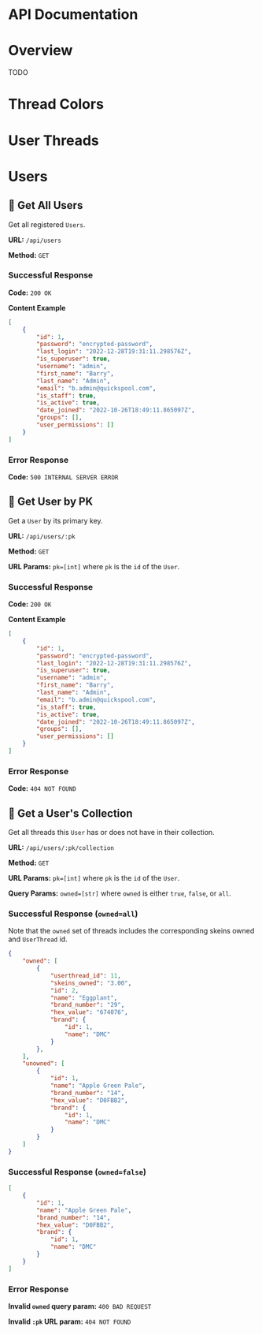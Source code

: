 # API Documentation

# Overview

TODO

# Thread Colors

# User Threads

# Users

## :pushpin: Get All Users

Get all registered `Users`.

**URL:** `/api/users`

**Method:** `GET`

### Successful Response

**Code:** `200 OK`

**Content Example**

```json
[
    {
        "id": 1,
        "password": "encrypted-password",
        "last_login": "2022-12-28T19:31:11.298576Z",
        "is_superuser": true,
        "username": "admin",
        "first_name": "Barry",
        "last_name": "Admin",
        "email": "b.admin@quickspool.com",
        "is_staff": true,
        "is_active": true,
        "date_joined": "2022-10-26T18:49:11.865097Z",
        "groups": [],
        "user_permissions": []
    }
]
```

### Error Response

**Code:** `500 INTERNAL SERVER ERROR`

## :pushpin: Get User by PK

Get a `User` by its primary key.

**URL:** `/api/users/:pk`

**Method:** `GET`

**URL Params:** `pk=[int]` where `pk` is the `id` of the `User`.

### Successful Response

**Code:** `200 OK`

**Content Example** 

```json
[
    {
        "id": 1,
        "password": "encrypted-password",
        "last_login": "2022-12-28T19:31:11.298576Z",
        "is_superuser": true,
        "username": "admin",
        "first_name": "Barry",
        "last_name": "Admin",
        "email": "b.admin@quickspool.com",
        "is_staff": true,
        "is_active": true,
        "date_joined": "2022-10-26T18:49:11.865097Z",
        "groups": [],
        "user_permissions": []
    }
]
```

### Error Response

**Code:** `404 NOT FOUND`

## :pushpin: Get a User's Collection

Get all threads this `User` has or does not have in their collection.

**URL:** `/api/users/:pk/collection`

**Method:** `GET`

**URL Params:** `pk=[int]` where `pk` is the `id` of the `User`.

**Query Params:** `owned=[str]` where `owned` is either `true`, `false`, or `all`.

### Successful Response (`owned=all`)

Note that the `owned` set of threads includes the corresponding skeins owned and `UserThread` id.

```json
{
    "owned": [
        {
            "userthread_id": 11,
            "skeins_owned": "3.00",
            "id": 2,
            "name": "Eggplant",
            "brand_number": "29",
            "hex_value": "674076",
            "brand": {
                "id": 1,
                "name": "DMC"
            }
        },
    ],
    "unowned": [
        {
            "id": 1,
            "name": "Apple Green Pale",
            "brand_number": "14",
            "hex_value": "D0FBB2",
            "brand": {
                "id": 1,
                "name": "DMC"
            }
        }
    ]
}
```

### Successful Response (`owned=false`)

```json
[
    {
        "id": 1,
        "name": "Apple Green Pale",
        "brand_number": "14",
        "hex_value": "D0FBB2",
        "brand": {
            "id": 1,
            "name": "DMC"
        }
    }
]
```

### Error Response

**Invalid `owned` query param:** `400 BAD REQUEST`

**Invalid `:pk` URL param:** `404 NOT FOUND`
